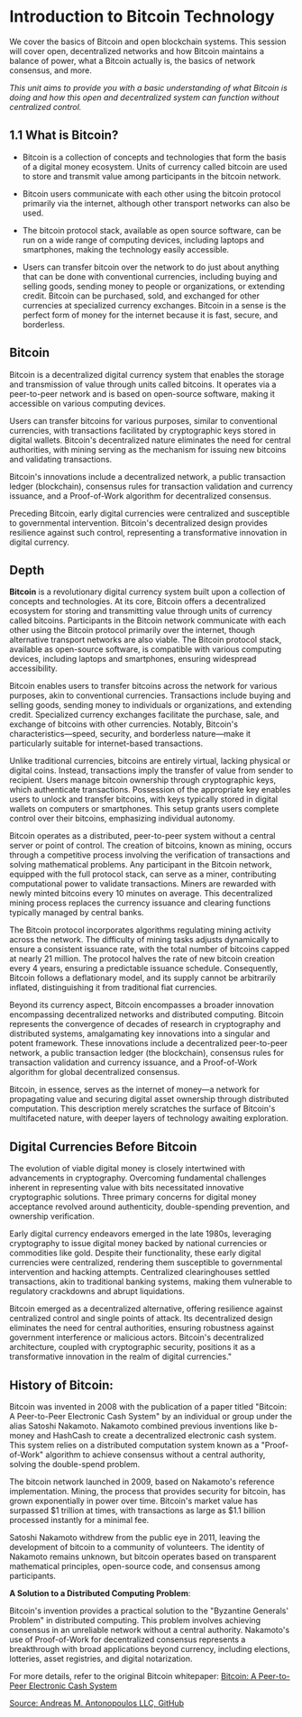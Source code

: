 # Introduction to Bitcoin Technology

We cover the basics of Bitcoin and open blockchain systems. This session will cover open, decentralized networks and how Bitcoin maintains a balance of power, what a Bitcoin actually is, the basics of network consensus, and more.

*This unit aims to provide you with a basic understanding of what Bitcoin is doing and how this open and decentralized system can function without centralized control.*

## 1.1 What is Bitcoin?

- Bitcoin is a collection of concepts and technologies that form the basis of a digital money ecosystem. Units of currency called bitcoin are used to store and transmit value among participants in the bitcoin network. 

- Bitcoin users communicate with each other using the bitcoin protocol primarily via the internet, although other transport networks can also be used. 

- The bitcoin protocol stack, available as open source software, can be run on a wide range of computing devices, including laptops and smartphones, making the technology easily accessible.

- Users can transfer bitcoin over the network to do just about anything that can be done with conventional currencies, including buying and selling goods, sending money to people or organizations, or extending credit. Bitcoin can be purchased, sold, and exchanged for other currencies at specialized currency exchanges. Bitcoin in a sense is the perfect form of money for the internet because it is fast, secure, and borderless.

## **Bitcoin**

Bitcoin is a decentralized digital currency system that enables the storage and transmission of value through units called bitcoins. It operates via a peer-to-peer network and is based on open-source software, making it accessible on various computing devices.

Users can transfer bitcoins for various purposes, similar to conventional currencies, with transactions facilitated by cryptographic keys stored in digital wallets. Bitcoin's decentralized nature eliminates the need for central authorities, with mining serving as the mechanism for issuing new bitcoins and validating transactions.

Bitcoin's innovations include a decentralized network, a public transaction ledger (blockchain), consensus rules for transaction validation and currency issuance, and a Proof-of-Work algorithm for decentralized consensus.

Preceding Bitcoin, early digital currencies were centralized and susceptible to governmental intervention. Bitcoin's decentralized design provides resilience against such control, representing a transformative innovation in digital currency.



## Depth

**Bitcoin** is a revolutionary digital currency system built upon a collection of concepts and technologies. At its core, Bitcoin offers a decentralized ecosystem for storing and transmitting value through units of currency called bitcoins. Participants in the Bitcoin network communicate with each other using the Bitcoin protocol primarily over the internet, though alternative transport networks are also viable. The Bitcoin protocol stack, available as open-source software, is compatible with various computing devices, including laptops and smartphones, ensuring widespread accessibility.

Bitcoin enables users to transfer bitcoins across the network for various purposes, akin to conventional currencies. Transactions include buying and selling goods, sending money to individuals or organizations, and extending credit. Specialized currency exchanges facilitate the purchase, sale, and exchange of bitcoins with other currencies. Notably, Bitcoin's characteristics—speed, security, and borderless nature—make it particularly suitable for internet-based transactions.

Unlike traditional currencies, bitcoins are entirely virtual, lacking physical or digital coins. Instead, transactions imply the transfer of value from sender to recipient. Users manage bitcoin ownership through cryptographic keys, which authenticate transactions. Possession of the appropriate key enables users to unlock and transfer bitcoins, with keys typically stored in digital wallets on computers or smartphones. This setup grants users complete control over their bitcoins, emphasizing individual autonomy.

Bitcoin operates as a distributed, peer-to-peer system without a central server or point of control. The creation of bitcoins, known as mining, occurs through a competitive process involving the verification of transactions and solving mathematical problems. Any participant in the Bitcoin network, equipped with the full protocol stack, can serve as a miner, contributing computational power to validate transactions. Miners are rewarded with newly minted bitcoins every 10 minutes on average. This decentralized mining process replaces the currency issuance and clearing functions typically managed by central banks.

The Bitcoin protocol incorporates algorithms regulating mining activity across the network. The difficulty of mining tasks adjusts dynamically to ensure a consistent issuance rate, with the total number of bitcoins capped at nearly 21 million. The protocol halves the rate of new bitcoin creation every 4 years, ensuring a predictable issuance schedule. Consequently, Bitcoin follows a deflationary model, and its supply cannot be arbitrarily inflated, distinguishing it from traditional fiat currencies.

Beyond its currency aspect, Bitcoin encompasses a broader innovation encompassing decentralized networks and distributed computing. Bitcoin represents the convergence of decades of research in cryptography and distributed systems, amalgamating key innovations into a singular and potent framework. These innovations include a decentralized peer-to-peer network, a public transaction ledger (the blockchain), consensus rules for transaction validation and currency issuance, and a Proof-of-Work algorithm for global decentralized consensus.

Bitcoin, in essence, serves as the internet of money—a network for propagating value and securing digital asset ownership through distributed computation. This description merely scratches the surface of Bitcoin's multifaceted nature, with deeper layers of technology awaiting exploration.

## Digital Currencies Before Bitcoin
The evolution of viable digital money is closely intertwined with advancements in cryptography. Overcoming fundamental challenges inherent in representing value with bits necessitated innovative cryptographic solutions. Three primary concerns for digital money acceptance revolved around authenticity, double-spending prevention, and ownership verification.

Early digital currency endeavors emerged in the late 1980s, leveraging cryptography to issue digital money backed by national currencies or commodities like gold. Despite their functionality, these early digital currencies were centralized, rendering them susceptible to governmental intervention and hacking attempts. Centralized clearinghouses settled transactions, akin to traditional banking systems, making them vulnerable to regulatory crackdowns and abrupt liquidations.

Bitcoin emerged as a decentralized alternative, offering resilience against centralized control and single points of attack. Its decentralized design eliminates the need for central authorities, ensuring robustness against government interference or malicious actors. Bitcoin's decentralized architecture, coupled with cryptographic security, positions it as a transformative innovation in the realm of digital currencies."


## **History of Bitcoin**:

Bitcoin was invented in 2008 with the publication of a paper titled "Bitcoin: A Peer-to-Peer Electronic Cash System" by an individual or group under the alias Satoshi Nakamoto. Nakamoto combined previous inventions like b-money and HashCash to create a decentralized electronic cash system. This system relies on a distributed computation system known as a "Proof-of-Work" algorithm to achieve consensus without a central authority, solving the double-spend problem.

The bitcoin network launched in 2009, based on Nakamoto's reference implementation. Mining, the process that provides security for bitcoin, has grown exponentially in power over time. Bitcoin's market value has surpassed $1 trillion at times, with transactions as large as $1.1 billion processed instantly for a minimal fee.

Satoshi Nakamoto withdrew from the public eye in 2011, leaving the development of bitcoin to a community of volunteers. The identity of Nakamoto remains unknown, but bitcoin operates based on transparent mathematical principles, open-source code, and consensus among participants.

**A Solution to a Distributed Computing Problem**:

Bitcoin's invention provides a practical solution to the "Byzantine Generals' Problem" in distributed computing. This problem involves achieving consensus in an unreliable network without a central authority. Nakamoto's use of Proof-of-Work for decentralized consensus represents a breakthrough with broad applications beyond currency, including elections, lotteries, asset registries, and digital notarization.

For more details, refer to the original Bitcoin whitepaper: [Bitcoin: A Peer-to-Peer Electronic Cash System](https://bitcoin.org/en/bitcoin-paper)

[Source: Andreas M. Antonopoulos LLC, GitHub](https://github.com/bitcoinbook/bitcoinbook/blob/develop/ch08.asciidoc)